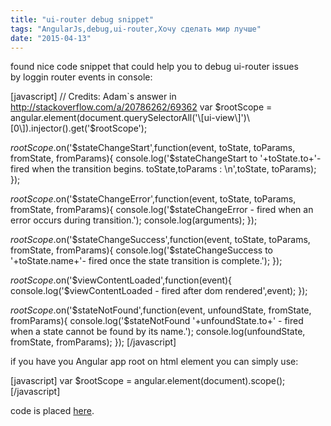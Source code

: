 ```yaml
---
title: "ui-router debug snippet"
tags: "AngularJs,debug,ui-router,Хочу сделать мир лучше"
date: "2015-04-13"
---
```


found nice code snippet that could help you to debug ui-router issues by loggin router events in console:

\[javascript\] // Credits: Adam\`s answer in http://stackoverflow.com/a/20786262/69362 var $rootScope = angular.element(document.querySelectorAll('\[ui-view\]')\[0\]).injector().get('$rootScope');

$rootScope.$on('$stateChangeStart',function(event, toState, toParams, fromState, fromParams){ console.log('$stateChangeStart to '+toState.to+'- fired when the transition begins. toState,toParams : \\n',toState, toParams); });

$rootScope.$on('$stateChangeError',function(event, toState, toParams, fromState, fromParams){ console.log('$stateChangeError - fired when an error occurs during transition.'); console.log(arguments); });

$rootScope.$on('$stateChangeSuccess',function(event, toState, toParams, fromState, fromParams){ console.log('$stateChangeSuccess to '+toState.name+'- fired once the state transition is complete.'); });

$rootScope.$on('$viewContentLoaded',function(event){ console.log('$viewContentLoaded - fired after dom rendered',event); });

$rootScope.$on('$stateNotFound',function(event, unfoundState, fromState, fromParams){ console.log('$stateNotFound '+unfoundState.to+' - fired when a state cannot be found by its name.'); console.log(unfoundState, fromState, fromParams); }); \[/javascript\]

if you have you Angular app root on html element you can simply use:

\[javascript\] var $rootScope = angular.element(document).scope(); \[/javascript\]

code is placed [here](https://gist.github.com/stevermeister/aab6dcceff81b1449855 "gist").
